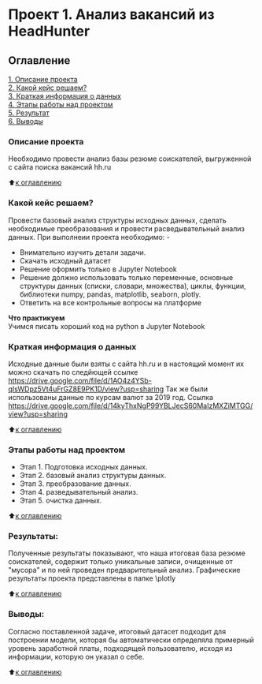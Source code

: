 # Проект 1. Анализ вакансий из HeadHunter

## Оглавление  
[1. Описание проекта](https://github.com/CorhariS/sf_data_science/tree/main/Project-1/README.md#Описание-проекта)  
[2. Какой кейс решаем?](https://github.com/CorhariS/sf_data_science/tree/main/Project-1/README.md#Какой-кейс-решаем)  
[3. Краткая информация о данных](https://github.com/CorhariS/sf_data_science/tree/main/Project-1/README.md#Краткая-информация-о-данных)  
[4. Этапы работы над проектом](https://github.com/CorhariS/sf_data_science/tree/main/Project-1/README.md#Этапы-работы-над-проектом)  
[5. Результат](https://github.com/CorhariS/sf_data_science/tree/main/Project-1/README.md#Результат)    
[6. Выводы](https://github.com/CorhariS/sf_data_science/tree/main/Project-1/README.md#Выводы) 

### Описание проекта    
Необходимо провести анализ базы резюме соискателей, выгруженной с сайта поиска вакансий hh.ru

:arrow_up:[к оглавлению](https://github.com/CorhariS/sf_data_science/tree/main/Project-1/README.md#Оглавление)


### Какой кейс решаем? 
Провести базовый анализ структуры исходных данных, сделать необходимые преобразования и провести расведывательный анализ данных.
При выполнеии проекта необходимо:    -      
- Внимательно изучить детали задачи.
- Скачать исходный датасет
- Решение оформить только в Jupyter Notebook
- Решение должно использовать только переменные, основные структуры данных (списки, словари, множества), циклы, функции, 
    библиотеки numpy, pandas, matplotlib, seaborn, plotly. 
- Ответить на все контрольные вопросы на платформе

**Что практикуем**     
Учимся писать хороший код на python в Jupyter Notebook


### Краткая информация о данных
Исходные данные были взяты с сайта hh.ru и в настоящий момент их можно скачать по следйющей ссылке https://drive.google.com/file/d/1AO4z4YSb-qIsWDpz5Vt4uFrGZ8E9PK1D/view?usp=sharing
Так же были использованы данные по курсам валют за 2019 год. Ссылка https://drive.google.com/file/d/14kyThxNgP99YBLJecS60MaIzMXZiMTGG/view?usp=sharing
  
:arrow_up:[к оглавлению](https://github.com/CorhariS/sf_data_science/tree/main/Project-1/README.md#Оглавление)


### Этапы работы над проектом  
- Этап 1. Подготовка исходных данных.
- Этап 2. базовый анализ структуры данных.
- Этап 3. преобразование данных.
- Этап 4. разведывательный анализ.
- Этап 5. очистка данных.

:arrow_up:[к оглавлению](https://github.com/CorhariS/sf_data_science/tree/main/Project-1/README.md#Оглавление)


### Результаты:  
Полученные результаты показывают, что наша итоговая база резюме соискателей, содержит только уникальные записи, очищенные от "мусора" и по ней проведен предварительный анализ.
Графические результаты проекта представлены в папке \plotly

:arrow_up:[к оглавлению](https://github.com/CorhariS/sf_data_science/tree/main/Project-1/README.md#Оглавление)


### Выводы:  
Согласно поставленной задаче, итоговый датасет подходит для построении модели, которая бы автоматически определяла примерный уровень заработной платы, подходящей пользователю, исходя из информации, которую он указал о себе.

:arrow_up:[к оглавлению](https://github.com/CorhariS/sf_data_science/tree/main/Project-1/README.md#Оглавление)

